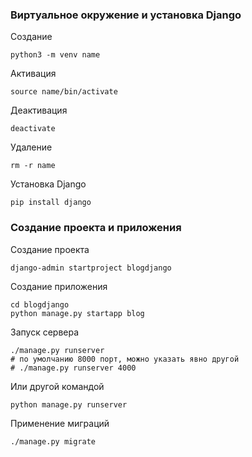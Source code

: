 ### Виртуальное окружение и установка Django

Создание
```
python3 -m venv name
```
Активация
```
source name/bin/activate
```
Деактивация
```
deactivate
```
Удаление
```
rm -r name
```
Установка Django
```
pip install django
```

### Создание проекта и приложения

Создание проекта
```
django-admin startproject blogdjango
```
Создание приложения
```
cd blogdjango
python manage.py startapp blog
```
Запуск сервера
```
./manage.py runserver
# по умолчанию 8000 порт, можно указать явно другой
# ./manage.py runserver 4000
```
Или другой командой
```
python manage.py runserver
```
Применение миграций
```
./manage.py migrate
```
